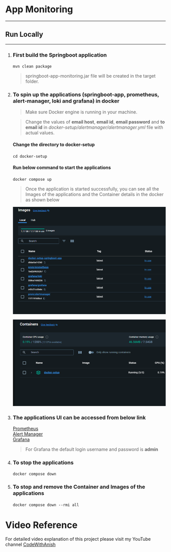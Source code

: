 # App Monitoring
***

## Run Locally
***

1. ### First build the Springboot application
   `mvn clean package`  
    > springboot-app-monitoring.jar file will be created in the target folder.

2. ### To spin up the applications (springboot-app, prometheus, alert-manager, loki and grafana) in docker

   > Make sure Docker engine is running in your machine.  

   > Change the values of **email host**, **email id**, **email password** and **to email id** in *docker-setup/alertmanager/alertmanager.yml* file with actual values.  

    #### Change the directory to docker-setup
    `cd docker-setup`

    #### Run below command to start the applications
    `docker compose up`

   >Once the application is started successfully, you can see all the Images of the applications and the Container details in the docker as shown below

   ![Screenshot](./documents/docker-images.png)

   ![Screenshot](./documents/docker-container.png)

3. ### The applications UI can be accessed from below link
   [Prometheus](http://localhost:9090/)  
   [Alert Manager](http://localhost:9093/)  
   [Grafana](http://localhost:3000/)  
  
   > For Grafana the default login username and password is **admin**

4. ### To stop the applications 
    `docker compose down`

5. ### To stop and remove the Container and Images of the applications
    `docker compose down --rmi all`

# Video Reference
For detailed video explanation of this project please visit my YouTube channel [CodeWithAnish](https://youtu.be/9fJWVlO2ZSw)
